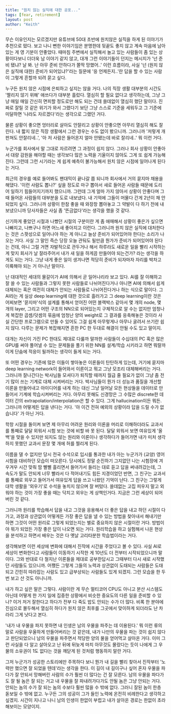 ```yaml
---
title: "원치 않는 실직에 대한 공포..."
tags: [fear, retirement]
layout: post
author: "Keith"
---
```


무슨 이유인지는 모르겠지만 유튜브에 50대 초반에 원치않은 실직을 하게 된 이야기가 추천으로 떴다. 보고 나니 뻔한 이야기임은 분명한데 뒷끝도 좋지 않고 계속 마음에 남아있는 게 영 기분이 안좋았다. 때마침 주변에서 실직해서 놀고 있는 사람들이 좀 있는 상황이다보니 더더욱 남 이야기 같지 않고, 대개 그런 이야기들이 던지는 메시지가 '넌 준비 됐냐? 날 봐. 난 아무 준비 안하다가 쫄딱 망했어..' 이런 흐름이라, 사실 '넌 (원치 않은 실직에 대한) 준비가 되어있냐?'라는 질문에 '응 언제든지..'란 답을 할 수 있는 사람이 그렇게 흔할까 되려 묻고 싶다. 

누구든 원치 않은 시점에 은퇴하고 싶지는 않을 거다. 나의 직장 생활 대부분의 시간도 '짤리지 않기 위해' 애쓰다가 대부분 흘렀다. 열심히 할 필요 없다고 생각하는데, 그냥 그냥 매일 매일 간신히 면피할 정도로만 해도 되는 건데 쓸데없이 열심히 했단 말이다. 진짜로 잘릴 것 같은 위기가 와서 그랬다기 보단 그냥 스스로 기준을 세워두고 그 기준에 미달하면 '나라도 자르겠다'라는 생각으로 그랬던 거다. 

물론 상황이 좋으면 엉터리로 살아도 안잘리고 상황이 안좋으면 아무리 열심히 해도 잘린다. 내 짧지 않은 직장 생활에서 그런 경우는 수도 없이 봤으니까. 그러니까 '저렇게 개판쳐도 안잘리네..', '아 저 사람은 들어온지 얼마 안됐는데 바로 잘리네..' 뭐 이런 거다.

누군가를 회사에서 말 그대로 자르려면 그 과정이 쉽지 않다. 그러나 회사 상황이 안좋아서 대량 감원을 해야할 때는 생각보다 많은 노력을 기울이지 않아도 그게 또 쉽게 가능해진다. 그런데 그런 시기라는 게 쉽게 예측이 불가능해서 원치 않은 시점에 일어나게 된다는 거다. 

최근의 경우를 예로 들어봐도 팬대믹이 끝나갈 쯤 되니까 회사에서 거의 묻지마 채용을 해댔다. '이런 사람도 뽑나?' 싶을 정도로 마구 뽑아서 새로 들어온 사람들 때문에 도리어 일하기 힘들어지기까지 했으니까. 그런데 그게 얼마 가지 않아서 상황이 안좋다며 그때 들어온 사람들의 대부분을 도로 내보냈다. 내 기억에 그들이 머물다 간게 2년이 채 안되었지 싶다. 그러니까 상황이 한참 좋을 때 와장창 뽑아놓고 그 약발이 다 하기 전에 내보냈으니까 당사자들은 사실 좀 '뜬금없다'라는 생각을 했을 것 같다. 

신기하게 좋았던 시절과 나빴던 시절의 구분이란 게 좀 애매해서 상황이 좋은가 싶으면 나빠지고, 나쁘구나 하면 어느새 좋아지고 이런다. 그러니까 원치 않은 실직에 대처한다는 것은 스팟성으로 일어나야 하는 게 아니고 늘상 준비가 되어있어야 한다는 소리가 나오는 거다. 사실 그 말인 즉슨 당장 오늘 관둬도 될만큼 뭔가가 준비가 되어있어야 된다는 건데, 아니 그럴 거면 자발적으로 관두거나 해서 하루라도 새로운 일을 빨리 시작하는 게 맞지 회사가 날 잘라주어서 내가 새 일을 하게끔 만들어야 되는건가? 라는 생각을 하게도 되는 거다. 그냥 내게 좋은 일이 생겨나면 적당히 준비가 되자마자 자리를 박차고 이륙해야 되는 거 아니냔 말이다.

난 대대적인 세대의 물갈이가 AI에 의해서 곧 일어나리라 보고 있다. AI를 잘 이해하고 잘 쓸 수 있는 사람들과 그렇지 못한 사람들로 나뉘어진다거나 아니면 AI에 의해서 쉽게 대체되는 혹은 여전히 대체가 안되는 사람들로 나뉘어진다거나 하는 식으로 말이다. 그 AI라는 게 실상 deep learning에 대한 것으로 흘러가고 그 deep learning이란 것은 어찌보면 '묻지마'식의 설계를 통해서 얻어진 어떤 블랙박스 같아서 몇 개의 node, 몇 개의 layer, 그리고 어떤 구조의 NN으로 되어있는지 구체적으로 알 수는 없지만 엄청나게 복잡한 곱셈/덧셈의 묶음에 엄청난 양의 weight로 그 결과를 응축해놓은 것이라 사실 간단한 프로그램으로 만들 수 있어도 그걸 쉽게 아무렇게나 아무나 굴려서 쓰기란 쉽지 않다. 다루는 문제가 복잡해지면 흔한 PC 한 두대로 해결이 안될 수도 있고 말이지. 

대개는 자신이 가진 PC 한대도 제대로 다룰까 말까한 사람들이 수십대의 PC 혹은 많은 GPU를 써야 풀어낼 수 있는 문제들을 풀기 위한 NN를 설계/학습 시키라고 하면 뭐랄까 이게 단숨에 적응이 될까하는 생각이 들게 되는 거다. 

또 어떤 경우는 기존에 많은 이들이 쌓아놓은 이론들이 탄탄하게 있는데, 거기에 묻지마 deep learning network이 들어와서 이론이고 뭐고 그냥 모조리 대체해버리는 거다. 그러니까 잘나간다는 박사님들 모셔다가 퇴직할 때까지 월급 줄 필요가 없이 그냥 좀 전기 많이 쓰는 기계로 대체 시켜버리는 거다. 박사님들이 뭔가 더 성능과 품질을 개선할 이론을 만들어내고 아이디어를 내게 하는 대신 그냥 일어날 모든 현상들을 데이터로 만들어서 기계에 학습시켜버리는 거다. 아무리 못해도 신경망은 그 수많은 discrete한 데이터 간의 extrapolation/interpolation은 할 수 있다. 그게 hallucination이든 뭐든. 그러니까 어떻게든 답을 낸다는 거다. '아 이건 전혀 예외의 상황이라 답을 드릴 수가 없습니다' 가 아닌 거다.

학창 시절을 돌이켜 보면 제 아무리 어려운 원리와 이론을 머리로 이해하더라도 교과서를 통째로 달달 외워서 시험 보는 것에 비할 바 못 된다. 달달 외워서 보면 여유있게 '올백'을 맞을 수 있지만 되지도 않는 원리와 이론이나 생각하다가 들어가면 내가 미처 생각하지 못했던 교과서 문장 몇 개에 허를 찔리게 된다. 

이름을 댈 수 없지만 당시 전국 수석으로 입시를 통과한 내가 아는 누군가가 (교양) 영어 시험을 대비하던 모습이 떠오른다. 당시에도 정말 순진하기 그지없던 나는 시험장에 겨우겨우 시간 맞춰 땀 뻘뻘 흘리면서 들어가서 들리는 대로 듣고 답을 써내려갔는데, 그 속도가 말도 안되게 너무 빨라서 다 적어내기도 힘든 지경이었던 반면, 그 친구는 교과서를 통째로 외우고 들어가서 여유있게 답을 쓰고 나왔던 기억이 난다. 그 친구는 그렇게 대학 생활을 '외우기'로 수석을 놓치지 않으며 잘 버텼다. 쓸데없는 고집 피우지 말고 외워야 하는 것이 가장 좋을 때는 닥치고 외우는 게 상책인거다. 지금은 그런 세상이 되어버린 것 같다.

그러니까 원리를 학습해서 답을 내고 그것을 응용해서 더 좋은 답을 내고 하던 시절이 다 가고, 과정과 상관없이 어떻게든 가장 좋은 답을 낼 수 있는 방법을 찾아내서 해내기만 하면 그것이 어떤 원리로 그렇게 되었는지는 별로 중요하지 않은 시절이란 거다. 방법이야 뭐가 되었든 가장 좋은 답이 나오면 되는 거다. 원리학습을 하고 실험해서 나온 현상을 분석하고 하면서 배우는 것은 다 옛날 고리타분한 학습법이라는 거다. 

생각해보면 이런 세상에 변화에 대해서 진작에 시간을 주었다고 볼 수 있다. 사실 AI로 세상이 변화한다고 사람들이 이동하기 시작한 게 10년도 더 전부터 시작되었으니까 말이다. 그와 반대로 다 철지난 이론들을 제대로 공부한답시고 그때부터 다시 새로 시작했던 사람들도 있으니까. 어쨌든 그렇게 그들의 노력과 상관없이 도태되는 사람들은 도태되고 간힌히 따라잡는 사람도 있고 급부상되는 사람들도 있게 되겠지. 그런 모습을 한 두 번 보고 산 것도 아니니까.

내가 하고 싶은 말은 그렇다. 사람이란 게 무슨 멀티코어 CPU도 아니고 분산 시스템도 아닌데 어떻게 한 가지 일에 집중한 상황에서 비슷한 중요도의 다른 일을 준비할 수 있나? 이거 저거 잘한다고 하다가 전부 다 죽도 밥도 안되는 수가 더 많다. 비록 한 분야에 진심으로 몰두해서 열심히 하다가 원치 않은 최후를 그곳에서 맞이하게 되더라도 난 차라리 그게 낫다고 본다. 

'내가 내 우물을 파지 못하면 내 인생은 남의 우물을 파주는 데 이용된다.' 뭐 이런 류의 말로 사람을 우울하게 만들어버리는 것 같은데, 내가 나만의 우물을 파는 것이 쉽지 않다고 판단되었으니 남의 우물을 파주면서 적당한 양의 물을 얻어먹고 살아온 거다. 이미 그런 사실을 다 알고 살아오고 난 뒤에 뒤늦게 마치 아무것도 몰랐다는 듯이 나에게 그 우물의 소유권이 1도 없다는 것을 깨닫게 된 것처럼 행동하지 말란 거다.

그저 누군가가 성공한 스토리에만 주목하다 보니 뭔가 내 길을 빨리 찾아서 진작부터 '노력만 했으면 잘 되었을 텐데'라는 생각을 한다. 이 길이 내 길이구나 싶어 혼자 우물을 파다가 잘 안되서 망해버린 사람의 수가 훨씬 더 많다는 건 잘 모른다. 남의 우물을 파다가도 잘 될 놈은 잘 되는 거고 내 우물을 잘 파내려가다가도 안될 놈은 그냥 안되는 거다. 안되는 놈의 수가 잘 되는 놈의 수보다 훨씬 많을 수 밖에 없다. 그러니 잘된 놈이 한층 돋보일 수 밖에 없고. 누구든 그의 성공이 그가 들인 노력에 온전히 비례한다고 생각하고 싶겠지. 시간이 지나고 나니 남의 인생이 한없이 부럽고 내가 살아온 경로는 한없이 초라해보이는 모양이지. 
